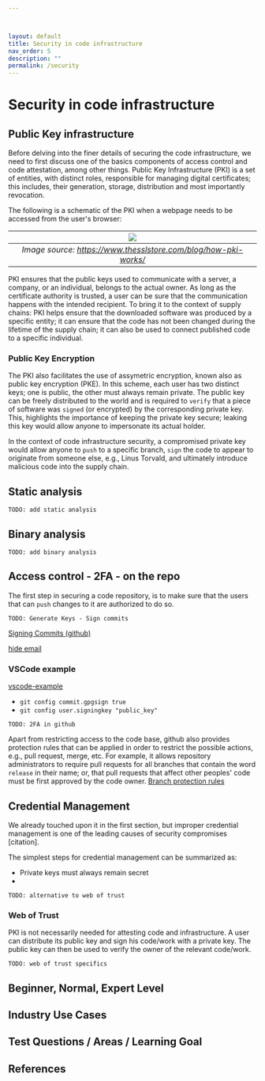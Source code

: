 ```yaml
---



layout: default
title: Security in code infrastructure
nav_order: 5
description: ""
permalink: /security
---
```


# Security in code infrastructure

## Public Key infrastructure
Before delving into the finer details of securing the code infrastructure, we need to first discuss one of the basics components of access control and code attestation, among other things. Public Key Infrastructure (PKI) is a set of entities, with distinct roles, responsible for 
managing digital certificates; this includes, their generation, storage, distribution and most importantly revocation.

The following is a schematic of the PKI when a webpage needs to be accessed from the user's browser:

 ![](https://www.thesslstore.com/blog/wp-content/uploads/2020/07/how-pki-works-overview.png)|
|:--:|
| *Image source: https://www.thesslstore.com/blog/how-pki-works/*

PKI ensures that the public keys used to communicate with a server, a company, or an individual, belongs to the actual owner. As long as the certificate authority is trusted, a user can be sure that the communication happens with the intended recipient. To bring it to the context of supply chains: PKI helps ensure that the downloaded software was produced by a specific entity; it can ensure that the code has not been changed during the lifetime of the supply chain; it can also be used to connect published code to a specific individual.  

### Public Key Encryption
The PKI also facilitates the use of assymetric encryption, known also as public key encryption (PKE). In this scheme, each user has two distinct keys; one is public, the other must always remain private. The public key can be freely distributed to the world and is required to `verify` that a piece of software was `signed` (or encrypted) by the corresponding private key. This, highlights the importance of keeping the private key secure; leaking this key would allow anyone to impersonate its actual holder. 

In the context of code infrastructure security, a compromised private key would allow anyone to `push` to a specific branch, `sign` the code to appear to originate from someone else, e.g., Linus Torvald, and ultimately introduce malicious code into the supply chain.

## Static analysis
`TODO: add static analysis`
## Binary analysis
`TODO: add binary analysis`
## Access control - 2FA - on the repo
The first step in securing a code repository, is to make sure that the users that can `push` changes to it are authorized to do so. 

`TODO: Generate Keys - Sign commits`

[Signing Commits (github)](https://docs.github.com/en/authentication/managing-commit-signature-verification/signing-commits)

[hide email](https://stackoverflow.com/questions/43863522/error-your-push-would-publish-a-private-email-address)

### VSCode example
[vscode-example](https://dev.to/devmount/signed-git-commits-in-vs-code-36do)

- `git config commit.gpgsign true`
- `git config user.signingkey "public_key"`

`TODO: 2FA in github`

Apart from restricting access to the code base, github also provides protection rules that can be applied in order to restrict the possible actions, e.g., pull request, merge, etc. For example, it allows repository administrators to require pull requests for all branches that contain the word `release` in their name; or, that pull requests that affect other peoples' code must be first approved by the code owner. 
[Branch protection rules](https://docs.github.com/en/repositories/configuring-branches-and-merges-in-your-repository/defining-the-mergeability-of-pull-requests/managing-a-branch-protection-rule)

## Credential Management
We already touched upon it in the first section, but improper credential management is one of the leading causes of security compromises [citation]. 

The simplest steps for credential management can be summarized as:
- Private keys must always remain secret
- 

`TODO: alternative to web of trust`

### Web of Trust
PKI is not necessarily needed  for attesting code and infrastructure. A user can distribute its public key and sign his code/work with a private key. The public key can then be used to verify the owner of the relevant code/work. 

`TODO: web of trust specifics`


## Beginner, Normal, Expert Level
## Industry Use Cases
## Test Questions / Areas / Learning Goal
## References


